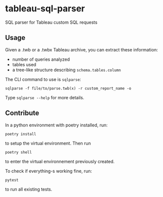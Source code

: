 # tableau-sql-parser
SQL parser for Tableau custom SQL requests

## Usage

Given a .twb or a .twbx Tableau archive, you can extract these information:
- number of queries analyzed
- tables used
- a tree-like structure describing `schema.tables.column`

The CLI command to use is `sqlparse`:

`sqlparse -f file/to/parse.twb(x) -r custom_report_name -o`

Type `sqlparse --help` for more details.

## Contribute

In a python environment with poetry installed, run:

`poetry install`

to setup the virtual environment. Then run

`poetry shell`

to enter the virtual environnement previously created.

To check if everything-s working fine, run:

`pytest`

to run all existing tests.